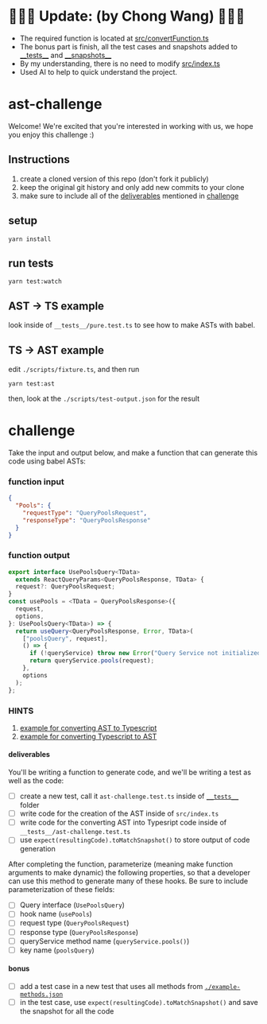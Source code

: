 # 🌟🌟🌟 Update: (by Chong Wang) 🌟🌟🌟

- The required function is located at [src/convertFunction.ts](src/convertFunction.ts)
- The bonus part is finish, all the test cases and snapshots added to [\_\_tests\_\_](__tests__) and [\_\_snapshots\_\_](__snapshots__)
- By my understanding, there is no need to modify [src/index.ts](src/index.ts)
- Used AI to help to quick understand the project.

# ast-challenge

Welcome! We're excited that you're interested in working with us, we hope you enjoy this challenge :)

## Instructions

1. create a cloned version of this repo (don't fork it publicly)
2. keep the original git history and only add new commits to your clone
3. make sure to include all of the [deliverables](#deliverables) mentioned in [challenge](#challenge)

## setup

```
yarn install
```

## run tests

```
yarn test:watch
```

## AST -> TS example

look inside of `__tests__/pure.test.ts` to see how to make ASTs with babel.

## TS -> AST example

edit `./scripts/fixture.ts`, and then run

```
yarn test:ast
```

then, look at the `./scripts/test-output.json` for the result

# challenge

Take the input and output below, and make a function that can generate this code using babel ASTs:

### function input

```json
{
  "Pools": {
    "requestType": "QueryPoolsRequest",
    "responseType": "QueryPoolsResponse"
  }
}
```

### function output

```ts
export interface UsePoolsQuery<TData>
  extends ReactQueryParams<QueryPoolsResponse, TData> {
  request?: QueryPoolsRequest;
}
const usePools = <TData = QueryPoolsResponse>({
  request,
  options,
}: UsePoolsQuery<TData>) => {
  return useQuery<QueryPoolsResponse, Error, TData>(
    ["poolsQuery", request],
    () => {
      if (!queryService) throw new Error("Query Service not initialized");
      return queryService.pools(request);
    },
    options
  );
};
```

### HINTS

1. [example for converting AST to Typescript](#ast---ts-example)
2. [example for converting Typescript to AST](#ts---ast-example)

#### deliverables

You'll be writing a function to generate code, and we'll be writing a test as well as the code:

- [ ] create a new test, call it `ast-challenge.test.ts` inside of [`__tests__`](./__tests__/) folder
- [ ] write code for the creation of the AST inside of `src/index.ts`
- [ ] write code for the converting AST into Typesript code inside of `__tests__/ast-challenge.test.ts`
- [ ] use `expect(resultingCode).toMatchSnapshot()` to store output of code generation

After completing the function, parameterize (meaning make function arguments to make dynamic) the following properties, so that a developer can use this method to generate many of these hooks. Be sure to include parameterization of these fields:

- [ ] Query interface (`UsePoolsQuery`)
- [ ] hook name (`usePools`)
- [ ] request type (`QueryPoolsRequest`)
- [ ] response type (`QueryPoolsResponse`)
- [ ] queryService method name (`queryService.pools()`)
- [ ] key name (`poolsQuery`)

#### bonus

- [ ] add a test case in a new test that uses all methods from [`./example-methods.json`](./example-methods.json)
- [ ] in the test case, use `expect(resultingCode).toMatchSnapshot()` and save the snapshot for all the code
